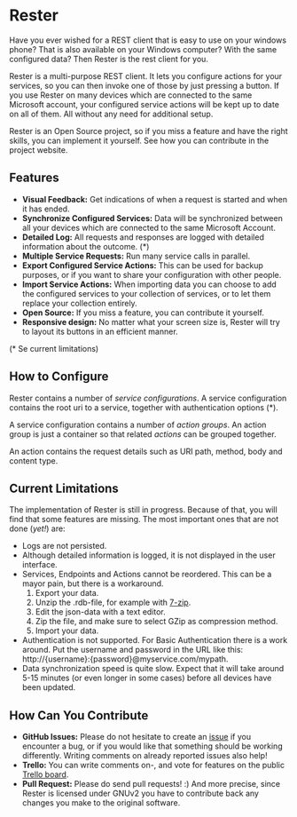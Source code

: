 # Rester

Have you ever wished for a REST client that is easy to use on your windows phone? That is also available on your Windows computer? With the same configured data? Then Rester is the rest client for you.

Rester is a multi-purpose REST client. It lets you configure actions for your services, so you can then invoke one of those by just pressing a button. If you use Rester on many devices which are connected to the same Microsoft account, your configured service actions will be kept up to date on all of them. All without any need for additional setup.

Rester is an Open Source project, so if you miss a feature and have the right skills, you can implement it yourself. See how you can contribute in the project website. 

## Features

* **Visual Feedback:** Get indications of when a request is started and when it has ended.
* **Synchronize Configured Services:** Data will be synchronized between all your devices which are connected to the same Microsoft Account.
* **Detailed Log:** All requests and responses are logged with detailed information about the outcome. (*)
* **Multiple Service Requests:** Run many service calls in parallel.
* **Export Configured Service Actions:** This can be used for backup purposes, or if you want to share your configuration with other people.
* **Import Service Actions:** When importing data you can choose to add the configured services to your collection of services, or to let them replace your collection entirely.
* **Open Source:** If you miss a feature, you can contribute it yourself. 
* **Responsive design:** No matter what your screen size is, Rester will try to layout its buttons in an efficient manner.

(* Se current limitations)

## How to Configure

Rester contains a number of *service configurations*. A service configuration contains the root uri to a service, together with authentication options (*).

A service configuration contains a number of *action groups*. An action group is just a container so that related *actions* can be grouped together.

An action contains the request details such as URI path, method, body and content type.

## Current Limitations

The implementation of Rester is still in progress. Because of that, you will find that some features are missing. The most important ones that are not done (*yet!*) are:

* Logs are not persisted.
* Although detailed information is logged, it is not displayed in the user interface.
* Services, Endpoints and Actions cannot be reordered. This can be a mayor pain, but there is a workaround.
	1. Export your data.
	2. Unzip the .rdb-file, for example with [7-zip](http://www.7-zip.org/).
	3. Edit the json-data with a text editor.
	4. Zip the file, and make sure to select GZip as compression method.
	5. Import your data.
* Authentication is not supported. For Basic Authentication there is a work around. Put the username and password in the URL like this: http://{username}:{password}@myservice.com/mypath.
* Data synchronization speed is quite slow. Expect that it will take around 5-15 minutes (or even longer in some cases) before all devices have been updated.

## How Can You Contribute

* **GitHub Issues:** Please do not hesitate to create an [issue](https://github.com/johanclasson/Rester/issues) if you encounter a bug, or if you would like that something should be working differently. Writing comments on already reported issues also help!
* **Trello:**  You can write comments on-, and vote for features on the public [Trello board](https://trello.com/b/f19z4Wwu).
* **Pull Request:** Please do send pull requests! :) And more precise, since Rester is licensed under GNUv2 you have to contribute back any changes you make to the original software.

